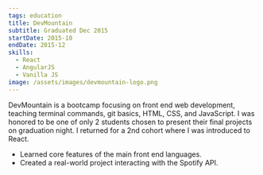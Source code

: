 ```yaml
---
tags: education
title: DevMountain
subtitle: Graduated Dec 2015
startDate: 2015-10
endDate: 2015-12
skills:
  - React
  - AngularJS
  - Vanilla JS
image: /assets/images/devmountain-logo.png
---
```


DevMountain is a bootcamp focusing on front end web development, teaching terminal commands, git basics, HTML, CSS, and JavaScript. I was honored to be one of only 2 students chosen to present their final projects on graduation night. I returned for a 2nd cohort where I was introduced to React.

- Learned core features of the main front end languages.
- Created a real-world project interacting with the Spotify API.

